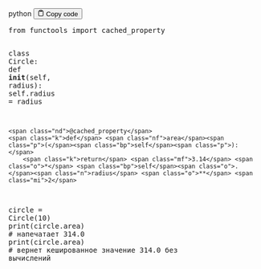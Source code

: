 <div class="code-element">
<div class="lang-line">
  <text>python</text>
  <button class="copy-button"
          id="code00aa3b9b07b46bc262ab5edadd1543a6b"
          onclick="copyCode(code00aa3b9b07b46bc262ab5edadd1543a6, code00aa3b9b07b46bc262ab5edadd1543a6b)">
    <svg stroke="currentColor"
         fill="none"
         stroke-width="2"
         viewBox="0 0 24 24"
         stroke-linecap="round"
         stroke-linejoin="round"
         class="h-4 w-4"
         height="1em"
         width="1em"
         xmlns="http://www.w3.org/2000/svg">
      <path d="M16 4h2a2 2 0 0 1 2 2v14a2 2 0 0 1-2 2H6a2 2 0 0 1-2-2V6a2 2 0 0 1 2-2h2"></path>
      <rect x="8" y="2" width="8" height="4" rx="1" ry="1"></rect>
    </svg>
    <text>Copy code</text>
  </button>

</div>
<div class="code" id="code00aa3b9b07b46bc262ab5edadd1543a6"><div class="highlight"><pre><span></span><span class="kn">from</span> <span class="nn">functools</span> <span class="kn">import</span> <span class="n">cached_property</span>


<span class="k">class</span> <span class="nc">Circle</span><span class="p">:</span>
    <span class="k">def</span> <span class="fm">__init__</span><span class="p">(</span><span class="bp">self</span><span class="p">,</span> <span class="n">radius</span><span class="p">):</span>
        <span class="bp">self</span><span class="o">.</span><span class="n">radius</span> <span class="o">=</span> <span class="n">radius</span>

    <span class="nd">@cached_property</span>
    <span class="k">def</span> <span class="nf">area</span><span class="p">(</span><span class="bp">self</span><span class="p">):</span>
        <span class="k">return</span> <span class="mf">3.14</span> <span class="o">*</span> <span class="bp">self</span><span class="o">.</span><span class="n">radius</span> <span class="o">**</span> <span class="mi">2</span>


<span class="n">circle</span> <span class="o">=</span> <span class="n">Circle</span><span class="p">(</span><span class="mi">10</span><span class="p">)</span>
<span class="nb">print</span><span class="p">(</span><span class="n">circle</span><span class="o">.</span><span class="n">area</span><span class="p">)</span>
<span class="c1"># напечатает 314.0</span>
<span class="nb">print</span><span class="p">(</span><span class="n">circle</span><span class="o">.</span><span class="n">area</span><span class="p">)</span>
<span class="c1"># вернет кешированное значение 314.0 без вычислений</span>
</pre></div></div>
</div>